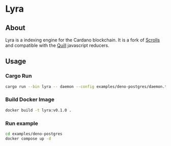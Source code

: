 # Lyra

## About

Lyra is a indexing engine for the Cardano blockchain. It is a fork of [Scrolls](https://github.com/txpipe/scrolls) and compatible with the [Quill](https://github.com/alethea-io/quill) javascript reducers.

## Usage

### Cargo Run

```bash
cargo run --bin lyra -- daemon --config examples/deno-postgres/daemon.toml
```

### Build Docker Image

```bash
docker build -t lyra:v0.1.0 .
```

### Run example

```bash
cd examples/deno-postgres
docker compose up -d
```